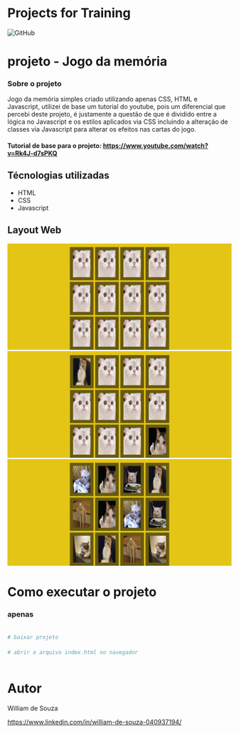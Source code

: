 # Projects for Training

![GitHub](https://img.shields.io/github/license/WilliamD-s/projectsForTraining)

# projeto - Jogo da memória
### Sobre o projeto
Jogo da memória simples criado utilizando apenas CSS, HTML e Javascript, utilizei de base um tutorial do youtube, pois um diferencial que percebi deste projeto, é justamente a questão de que é dividido entre a lógica no Javascript e os estilos aplicados via CSS incluindo a alteração de classes via Javascript para alterar os efeitos nas cartas do jogo.

#### Tutorial de base para o projeto: https://www.youtube.com/watch?v=Rk4J-d7sPKQ

## Técnologias utilizadas
- HTML
- CSS
- Javascript

## Layout Web
![Layout home](jogo_memoria/assets/1.png) ![Layout home](jogo_memoria/assets/2.png) ![Layout home](jogo_memoria/assets/3.png)

# Como executar o projeto

### apenas 
```bash

# baixar projeto

# abrir o arquivo index.html no navegador
  
 ```
 
# Autor
William de Souza
  
https://www.linkedin.com/in/william-de-souza-040937194/
